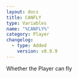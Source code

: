 ```yaml
---
layout: docs
title: CANFLY
type: Variables
name: "%CANFLY%"
category: Player
changelog:
  - type: Added
    version: v0.9.9
---
```

Whether the Player can fly
